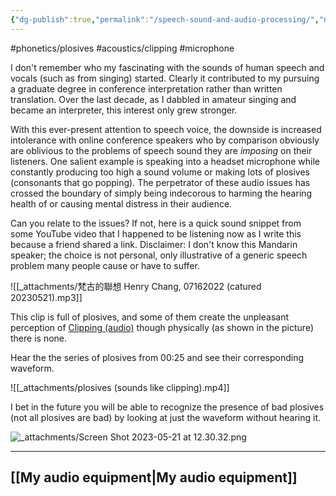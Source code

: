 ```yaml
---
{"dg-publish":true,"permalink":"/speech-sound-and-audio-processing/","noteIcon":"2","created":"","updated":""}
---
```


#phonetics/plosives
#acoustics/clipping
#microphone

I don't remember who my fascinating with the sounds of human speech and vocals (such as from singing) started. Clearly it contributed to my pursuing a graduate degree in conference interpretation rather than written translation. Over the last decade, as I dabbled in amateur singing and became an interpreter, this interest only grew stronger.

With this ever-present attention to speech voice, the downside is increased intolerance with online conference speakers who by comparison obviously are oblivious to the problems of speech sound they are *imposing* on their listeners. One salient example is speaking into a headset microphone while constantly producing too high a sound volume or making lots of plosives (consonants that go popping). The perpetrator of these audio issues has crossed the boundary of simply being indecorous to harming the hearing health of or causing mental distress in their audience.

Can you relate to the issues? If not, here is a quick sound snippet from some YouTube video that I happened to be listening now as I write this because a friend shared a link. Disclaimer: I don't know this Mandarin speaker; the choice is not personal, only illustrative of a generic speech problem many people cause or have to suffer.

![[_attachments/梵古的聯想 Henry Chang, 07162022 (catured 20230521).mp3]]

This clip is full of plosives, and some of them create the unpleasant perception of  [Clipping (audio)](https://en.wikipedia.org/wiki/Clipping_(audio)) though physically (as shown in the picture) there is none.

Hear the the series of plosives from 00:25 and see their corresponding waveform. 

![[_attachments/plosives (sounds like clipping).mp4]]

I bet in the future you will be able to recognize the presence of bad plosives (not all plosives are bad) by looking at just the waveform without hearing it.

![_attachments/Screen Shot 2023-05-21 at 12.30.32.png](/img/user/_attachments/Screen%20Shot%202023-05-21%20at%2012.30.32.png)

---
## [[My audio equipment\|My audio equipment]]